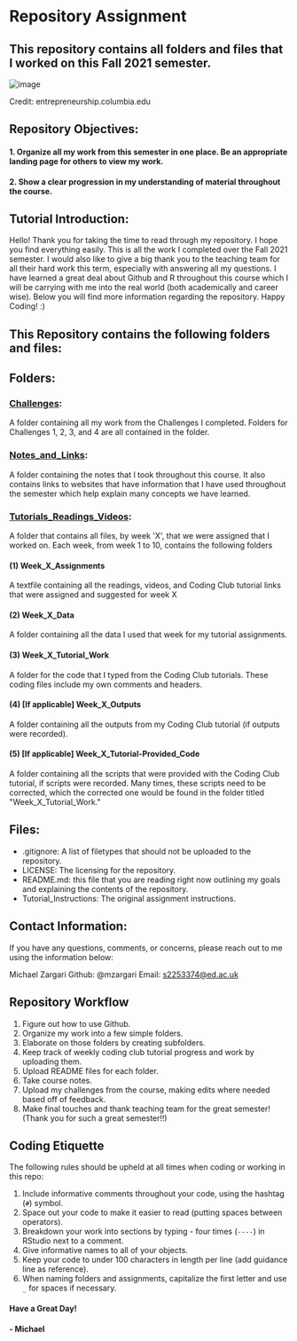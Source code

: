 # Repository Assignment
## This repository contains all folders and files that I worked on this Fall 2021 semester.

![image](https://user-images.githubusercontent.com/52255113/145565942-394015d2-638c-468a-b07a-91956b3c03b1.png)

Credit: entrepreneurship.columbia.edu

## Repository Objectives:

#### 1. Organize all my work from this semester in one place. Be an appropriate landing page for others to view my work.
#### 2. Show a clear progression in my understanding of material throughout the course.

## Tutorial Introduction:

Hello! Thank you for taking the time to read through my repository. I hope you find everything easily. This is all the work I completed over the Fall 2021 semester. I would also like to give a big thank you to the teaching team for all their hard work this term, especially with answering all my questions. I have learned a great deal about Github and R throughout this course which I will be carrying with me into the real world (both academically and career wise). Below you will find more information regarding the repository. Happy Coding! :)

## This Repository contains the following folders and files: 

## Folders:

### [Challenges](https://github.com/EdDataScienceEES/course-repository-mzargari/tree/master/Challenges):
A folder containing all my work from the Challenges I completed. Folders for Challenges 1, 2, 3, and 4 are all contained in the folder.

### [Notes_and_Links](https://github.com/EdDataScienceEES/course-repository-mzargari/tree/master/Notes_and_Links):
A folder containing the notes that I took throughout this course. It also contains links to websites that have information that I have used throughout the semester which help explain many concepts we have learned.

### [Tutorials_Readings_Videos](https://github.com/EdDataScienceEES/course-repository-mzargari/tree/master/Tutorials_Readings_Videos):
A folder that contains all files, by week 'X', that we were assigned that I worked on. Each week, from week 1 to 10, contains the following folders
#### (1) Week_X_Assignments
A textfile containing all the readings, videos, and Coding Club tutorial links that were assigned and suggested for week X
#### (2) Week_X_Data 
A folder containing all the data I used that week for my tutorial assignments.
#### (3) Week_X_Tutorial_Work 
A folder for the code that I typed from the Coding Club tutorials. These coding files include my own comments and headers.
#### (4) [If applicable] Week_X_Outputs
A folder containing all the outputs from my Coding Club tutorial (if outputs were recorded).
#### (5) [If applicable] Week_X_Tutorial-Provided_Code
A folder containing all the scripts that were provided with the Coding Club tutorial, if scripts were recorded. Many times, these scripts need to be corrected, which the corrected one would be found in the folder titled "Week_X_Tutorial_Work."

## Files:

- .gitignore: A list of filetypes that should not be uploaded to the repository.
- LICENSE: The licensing for the repository.
- README.md: this file that you are reading right now outlining my goals and explaining the contents of the repository.
- Tutorial_Instructions: The original assignment instructions.

## Contact Information:

If you have any questions, comments, or concerns, please reach out to me using the information below:

Michael Zargari Github: @mzargari Email: s2253374@ed.ac.uk

## Repository Workflow 

1. Figure out how to use Github.
2. Organize my work into a few simple folders.
3. Elaborate on those folders by creating subfolders.
4. Keep track of weekly coding club tutorial progress and work by uploading them.
5. Upload README files for each folder.
6. Take course notes.
7. Upload my challenges from the course, making edits where needed based off of feedback.
8. Make final touches and thank teaching team for the great semester! (Thank you for such a great semester!!)

## Coding Etiquette

The following rules should be upheld at all times when coding or working in this repo:
1. Include informative comments throughout your code, using the hashtag (`#`) symbol.
2. Space out your code to make it easier to read (putting spaces between operators).
3. Breakdown your work into sections by typing - four times (`----`) in RStudio next to a comment.
4. Give informative names to all of your objects.
5. Keep your code to under 100 characters in length per line (add guidance line as reference).
6. When naming folders and assignments, capitalize the first letter and use `_` for spaces if necessary.


#### Have a Great Day!

#### - Michael
